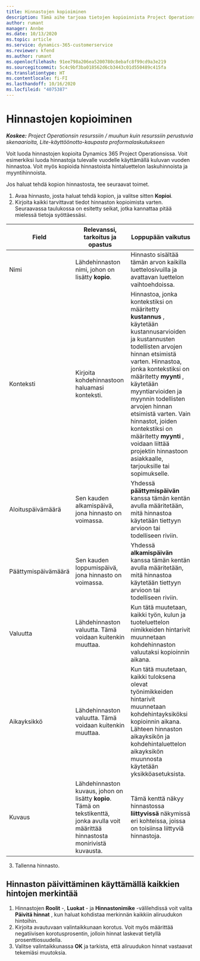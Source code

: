 ```yaml
---
title: Hinnastojen kopioiminen
description: Tämä aihe tarjoaa tietojen kopioinnista Project Operationsin tuotehinnastoista.
author: rumant
manager: Annbe
ms.date: 10/13/2020
ms.topic: article
ms.service: dynamics-365-customerservice
ms.reviewer: kfend
ms.author: rumant
ms.openlocfilehash: 91ee798a206ea5200780c8ebafc8f99cd9a3e219
ms.sourcegitcommit: 5c4c9bf3ba018562d6cb3443c01d550489c415fa
ms.translationtype: HT
ms.contentlocale: fi-FI
ms.lasthandoff: 10/16/2020
ms.locfileid: "4075387"
---
```

# <a name="copy-price-lists"></a>Hinnastojen kopioiminen

_**Koskee:** Project Operationsin resurssiin / muuhun kuin resurssiin perustuvia skenaarioita, Lite-käyttöönotto-kaupasta proformalaskutukseen_

Voit luoda hinnastojen kopioita Dynamics 365 Project Operationsissa. Voit esimerkiksi luoda hinnastoja tulevalle vuodelle käyttämällä kuluvan vuoden hinnastoa.  Voit myös kopioida hinnastoista hintaluettelon laskuhinnoista ja myyntihinnoista. 

Jos haluat tehdä kopion hinnastosta, tee seuraavat toimet.

1. Avaa hinnasto, josta haluat tehdä kopion, ja valitse sitten **Kopioi**.
2. Kirjoita kaikki tarvittavat tiedot hinnaston kopioimista varten. Seuraavassa taulukossa on esitetty seikat, jotka kannattaa pitää mielessä tietoja syöttäessäsi.

| Field | Relevanssi, tarkoitus ja opastus | Loppupään vaikutus |
| --- | --- | --- |
| Nimi | Lähdehinnaston nimi, johon on lisätty **kopio**. | Hinnasto sisältää tämän arvon kaikilla luettelosivuilla ja avattavan luettelon vaihtoehdoissa. |
| Konteksti | Kirjoita kohdehinnastoon haluamasi konteksti. | Hinnastoa, jonka kontekstiksi on määritetty **kustannus** , käytetään kustannusarvioiden ja kustannusten todellisten arvojen hinnan etsimistä varten. Hinnastoa, jonka kontekstiksi on määritetty **myynti** , käytetään myyntiarvioiden ja myynnin todellisten arvojen hinnan etsimistä varten. Vain hinnastot, joiden kontekstiksi on määritetty **myynti** , voidaan liittää projektin hinnastoon asiakkaalle, tarjouksille tai sopimukselle. |
| Aloituspäivämäärä | Sen kauden alkamispäivä, jona hinnasto on voimassa. | Yhdessä **päättymispäivän** kanssa tämän kentän avulla määritetään, mitä hinnastoa käytetään tiettyyn arvioon tai todelliseen riviin. |
| Päättymispäivämäärä | Sen kauden loppumispäivä, jona hinnasto on voimassa. | Yhdessä **alkamispäivän** kanssa tämän kentän avulla määritetään, mitä hinnastoa käytetään tiettyyn arvioon tai todelliseen riviin. |
| Valuutta | Lähdehinnaston valuutta. Tämä voidaan kuitenkin muuttaa. | Kun tätä muutetaan, kaikki työn, kulun ja tuoteluettelon nimikkeiden hintarivit muunnetaan kohdehinnaston valuutaksi kopioinnin aikana. |
| Aikayksikkö | Lähdehinnaston valuutta. Tämä voidaan kuitenkin muuttaa. | Kun tätä muutetaan, kaikki tuloksena olevat työnimikkeiden hintarivit muunnetaan kohdehintayksiköksi kopioinnin aikana. Lähteen hinnaston aikayksikön ja kohdehintaluettelon aikayksikön muunnosta käytetään yksikköasetuksista. |
| Kuvaus | Lähdehinnaston kuvaus, johon on lisätty **kopio**. Tämä on tekstikenttä, jonka avulla voit määrittää hinnastosta monirivistä kuvausta. | Tämä kenttä näkyy hinnastossa **liittyvissä** näkymissä eri kohteissa, joissa on toisiinsa liittyviä hinnastoja. |

3. Tallenna hinnasto. 

## <a name="update-a-price-list-by-applying-a-mark-up-to-all-the-prices"></a>Hinnaston päivittäminen käyttämällä kaikkien hintojen merkintää

1. Hinnastojen **Roolit** -, **Luokat** - ja **Hinnastonimike** -välilehdissä voit valita **Päivitä hinnat** , kun haluat kohdistaa merkinnän kaikkiin aliruudukon hintoihin. 
2. Kirjoita avautuvaan valintaikkunaan korotus. Voit myös määrittää negatiivisen korotusprosentin, jolloin hinnat laskevat tietyllä prosenttiosuudella. 
3. Valitse valintaikkunassa **OK** ja tarkista, että aliruudukon hinnat vastaavat tekemiäsi muutoksia.
